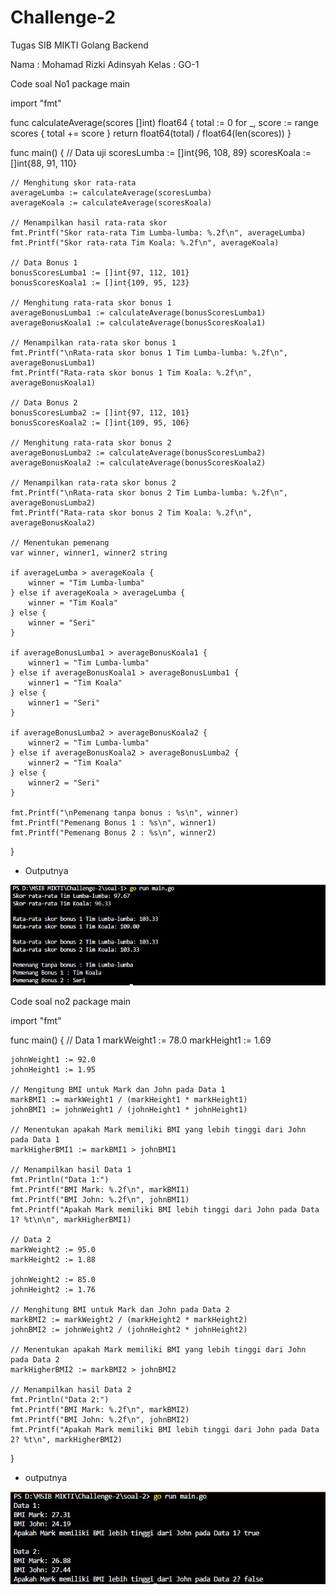 # Challenge-2
Tugas SIB MIKTI Golang Backend

Nama : Mohamad Rizki Adinsyah
Kelas : GO-1

Code soal No1
package main

import "fmt"

func calculateAverage(scores []int) float64 {
	total := 0
	for _, score := range scores {
		total += score
	}
	return float64(total) / float64(len(scores))
}

func main() {
	// Data uji
	scoresLumba := []int{96, 108, 89}
	scoresKoala := []int{88, 91, 110}

	// Menghitung skor rata-rata
	averageLumba := calculateAverage(scoresLumba)
	averageKoala := calculateAverage(scoresKoala)

	// Menampilkan hasil rata-rata skor
	fmt.Printf("Skor rata-rata Tim Lumba-lumba: %.2f\n", averageLumba)
	fmt.Printf("Skor rata-rata Tim Koala: %.2f\n", averageKoala)

	// Data Bonus 1
	bonusScoresLumba1 := []int{97, 112, 101}
	bonusScoresKoala1 := []int{109, 95, 123}

	// Menghitung rata-rata skor bonus 1
	averageBonusLumba1 := calculateAverage(bonusScoresLumba1)
	averageBonusKoala1 := calculateAverage(bonusScoresKoala1)

	// Menampilkan rata-rata skor bonus 1
	fmt.Printf("\nRata-rata skor bonus 1 Tim Lumba-lumba: %.2f\n", averageBonusLumba1)
	fmt.Printf("Rata-rata skor bonus 1 Tim Koala: %.2f\n", averageBonusKoala1)

	// Data Bonus 2
	bonusScoresLumba2 := []int{97, 112, 101}
	bonusScoresKoala2 := []int{109, 95, 106}

	// Menghitung rata-rata skor bonus 2
	averageBonusLumba2 := calculateAverage(bonusScoresLumba2)
	averageBonusKoala2 := calculateAverage(bonusScoresKoala2)

	// Menampilkan rata-rata skor bonus 2
	fmt.Printf("\nRata-rata skor bonus 2 Tim Lumba-lumba: %.2f\n", averageBonusLumba2)
	fmt.Printf("Rata-rata skor bonus 2 Tim Koala: %.2f\n", averageBonusKoala2)

	// Menentukan pemenang
	var winner, winner1, winner2 string

	if averageLumba > averageKoala {
		winner = "Tim Lumba-lumba"
	} else if averageKoala > averageLumba {
		winner = "Tim Koala"
	} else {
		winner = "Seri"
	}

	if averageBonusLumba1 > averageBonusKoala1 {
		winner1 = "Tim Lumba-lumba"
	} else if averageBonusKoala1 > averageBonusLumba1 {
		winner1 = "Tim Koala"
	} else {
		winner1 = "Seri"
	}

	if averageBonusLumba2 > averageBonusKoala2 {
		winner2 = "Tim Lumba-lumba"
	} else if averageBonusKoala2 > averageBonusLumba2 {
		winner2 = "Tim Koala"
	} else {
		winner2 = "Seri"
	}

	fmt.Printf("\nPemenang tanpa bonus : %s\n", winner)
	fmt.Printf("Pemenang Bonus 1 : %s\n", winner1)
	fmt.Printf("Pemenang Bonus 2 : %s\n", winner2)
}

- Outputnya

![img 1](Gambar-output/output-no1.jpg)

Code soal no2
package main

import "fmt"

func main() {
	// Data 1
	markWeight1 := 78.0
	markHeight1 := 1.69

	johnWeight1 := 92.0
	johnHeight1 := 1.95

	// Mengitung BMI untuk Mark dan John pada Data 1
	markBMI1 := markWeight1 / (markHeight1 * markHeight1)
	johnBMI1 := johnWeight1 / (johnHeight1 * johnHeight1)

	// Menentukan apakah Mark memiliki BMI yang lebih tinggi dari John pada Data 1
	markHigherBMI1 := markBMI1 > johnBMI1

	// Menampilkan hasil Data 1
	fmt.Println("Data 1:")
	fmt.Printf("BMI Mark: %.2f\n", markBMI1)
	fmt.Printf("BMI John: %.2f\n", johnBMI1)
	fmt.Printf("Apakah Mark memiliki BMI lebih tinggi dari John pada Data 1? %t\n\n", markHigherBMI1)

	// Data 2
	markWeight2 := 95.0
	markHeight2 := 1.88

	johnWeight2 := 85.0
	johnHeight2 := 1.76

	// Menghitung BMI untuk Mark dan John pada Data 2
	markBMI2 := markWeight2 / (markHeight2 * markHeight2)
	johnBMI2 := johnWeight2 / (johnHeight2 * johnHeight2)

	// Menentukan apakah Mark memiliki BMI yang lebih tinggi dari John pada Data 2
	markHigherBMI2 := markBMI2 > johnBMI2

	// Menampilkan hasil Data 2
	fmt.Println("Data 2:")
	fmt.Printf("BMI Mark: %.2f\n", markBMI2)
	fmt.Printf("BMI John: %.2f\n", johnBMI2)
	fmt.Printf("Apakah Mark memiliki BMI lebih tinggi dari John pada Data 2? %t\n", markHigherBMI2)
}

- outputnya

![img 2](Gambar-output/output-no2.jpg)
